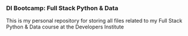 <h3>DI Bootcamp: Full Stack Python & Data </h3>

This is my personal repository for storing all files related to my Full Stack Python & Data course at the Developers Institute
